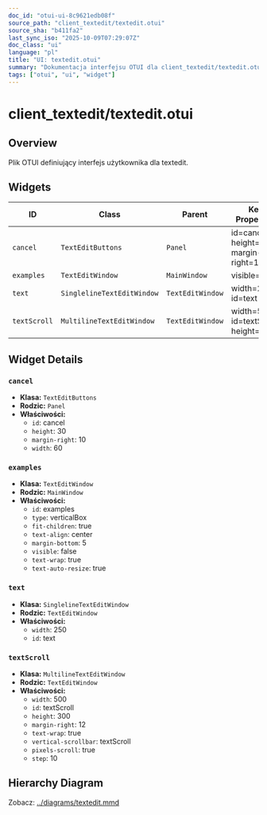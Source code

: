 ```yaml
---
doc_id: "otui-ui-8c9621edb08f"
source_path: "client_textedit/textedit.otui"
source_sha: "b411fa2"
last_sync_iso: "2025-10-09T07:29:07Z"
doc_class: "ui"
language: "pl"
title: "UI: textedit.otui"
summary: "Dokumentacja interfejsu OTUI dla client_textedit/textedit.otui"
tags: ["otui", "ui", "widget"]
---
```


# client_textedit/textedit.otui

## Overview

Plik OTUI definiujący interfejs użytkownika dla textedit.

## Widgets

| ID | Class | Parent | Key Properties |
|----|-------|--------|----------------|
| `cancel` | `TextEditButtons` | `Panel` | id=cancel, height=30, margin-right=10 |
| `examples` | `TextEditWindow` | `MainWindow` | visible=false |
| `text` | `SinglelineTextEditWindow` | `TextEditWindow` | width=250, id=text |
| `textScroll` | `MultilineTextEditWindow` | `TextEditWindow` | width=500, id=textScroll, height=300 |

## Widget Details

### `cancel`

- **Klasa:** `TextEditButtons`
- **Rodzic:** `Panel`
- **Właściwości:**
  - `id`: cancel
  - `height`: 30
  - `margin-right`: 10
  - `width`: 60

### `examples`

- **Klasa:** `TextEditWindow`
- **Rodzic:** `MainWindow`
- **Właściwości:**
  - `id`: examples
  - `type`: verticalBox
  - `fit-children`: true
  - `text-align`: center
  - `margin-bottom`: 5
  - `visible`: false
  - `text-wrap`: true
  - `text-auto-resize`: true

### `text`

- **Klasa:** `SinglelineTextEditWindow`
- **Rodzic:** `TextEditWindow`
- **Właściwości:**
  - `width`: 250
  - `id`: text

### `textScroll`

- **Klasa:** `MultilineTextEditWindow`
- **Rodzic:** `TextEditWindow`
- **Właściwości:**
  - `width`: 500
  - `id`: textScroll
  - `height`: 300
  - `margin-right`: 12
  - `text-wrap`: true
  - `vertical-scrollbar`: textScroll
  - `pixels-scroll`: true
  - `step`: 10

## Hierarchy Diagram

Zobacz: [../diagrams/textedit.mmd](../diagrams/textedit.mmd)
